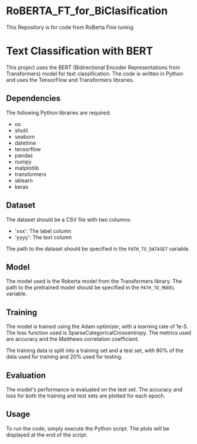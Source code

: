# RoBERTA_FT_for_BiClasification
This Repository is for code from RoBerta Fine tuning

# Text Classification with BERT

This project uses the BERT (Bidirectional Encoder Representations from Transformers) model for text classification. The code is written in Python and uses the TensorFlow and Transformers libraries.

## Dependencies

The following Python libraries are required:

- os
- shutil
- seaborn
- datetime
- tensorflow
- pandas
- numpy
- matplotlib
- transformers
- sklearn
- keras

## Dataset

The dataset should be a CSV file with two columns:
- 'xxx': The label column
- 'yyyy': The text column

The path to the dataset should be specified in the `PATH_TO_DATASET` variable.

## Model

The model used is the Roberta model from the Transformers library. The path to the pretrained model should be specified in the `PATH_TO_MODEL` variable.

## Training

The model is trained using the Adam optimizer, with a learning rate of 1e-5. The loss function used is SparseCategoricalCrossentropy. The metrics used are accuracy and the Matthews correlation coefficient.

The training data is split into a training set and a test set, with 80% of the data used for training and 20% used for testing.

## Evaluation

The model's performance is evaluated on the test set. The accuracy and loss for both the training and test sets are plotted for each epoch.

## Usage

To run the code, simply execute the Python script. The plots will be displayed at the end of the script.
